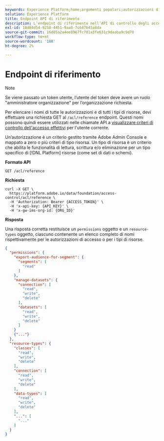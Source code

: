 ```yaml
---
keywords: Experience Platform;home;argomenti popolari;autorizzazioni di controllo di accesso;tipi di risorse di controllo di accesso;api di controllo di accesso
solution: Experience Platform
title: Endpoint API di riferimento
description: L’endpoint di riferimento nell’API di controllo degli accessi consente di visualizzare i nomi delle autorizzazioni e dei tipi di risorse disponibili, che possono quindi essere utilizzati per visualizzare criteri di controllo degli accessi efficaci per l’utente corrente.
exl-id: 18d84d54-9258-4451-9aa8-7c647b45a8da
source-git-commit: 16d85a2a4ee8967fc701a3fe631c9daaba9c9d70
workflow-type: tm+mt
source-wordcount: '188'
ht-degree: 2%

---
```


# Endpoint di riferimento

>[!NOTE]
>
>Se viene passato un token utente, l’utente del token deve avere un ruolo &quot;amministratore organizzazione&quot; per l’organizzazione richiesta.

Per elencare i nomi di tutte le autorizzazioni e di tutti i tipi di risorse, devi effettuare una richiesta GET al `/acl/reference` endpoint. Questi nomi possono quindi essere utilizzati nelle chiamate API a [visualizzare criteri di controllo dell&#39;accesso effettivi](./effective-policies.md) per l&#39;utente corrente.

Un’autorizzazione è un criterio gestito tramite Adobe Admin Console e mappato a zero o più criteri di tipo risorsa. Un tipo di risorsa è un criterio che abilita le funzionalità di lettura, scrittura e/o eliminazione per un tipo specifico di [!DNL Platform] risorse (come set di dati o schemi).

**Formato API**

```http
GET /acl/reference
```

**Richiesta**

```shell
curl -X GET \
  https://platform.adobe.io/data/foundation/access-control/acl/reference \
  -H 'Authorization: Bearer {ACCESS_TOKEN}' \
  -H 'x-api-key: {API_KEY}' \
  -H 'x-gw-ims-org-id: {ORG_ID}'
```

**Risposta**

Una risposta corretta restituisce un `permissions` oggetto e un `resource-types` oggetto, ciascuno contenente un elenco completo di nomi rispettivamente per le autorizzazioni di accesso o per i tipi di risorse.

```json
{
  "permissions": {
    "export-audience-for-segment": {
      "segments": [
        "read"
      ]
    },
    "manage-datasets": {
      "connection": [
        "read",
        "write",
        "delete"
      ],
      "datasets": [
        "read",
        "write",
        "delete"
      ]
    }
    {"..."}
  },
  "resource-types": {
    "classes": [
      "read",
      "write",
      "delete"
    ],
    "connection": [
      "read",
      "write",
      "delete"
    ],
    "data-types": [
      "read",
      "write",
      "delete"
    ],
    "...": [
      "..."
    ]
  }
}
```
